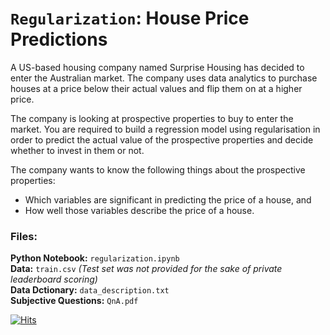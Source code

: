 # `Regularization`: House Price Predictions
A US-based housing company named Surprise Housing has decided to enter the Australian market. The company uses data analytics to purchase houses at a price below their actual values and flip them on at a higher price.

The company is looking at prospective properties to buy to enter the market. You are required to build a regression model using regularisation in order to predict the actual value of the prospective properties and decide whether to invest in them or not.

The company wants to know the following things about the prospective properties:

- Which variables are significant in predicting the price of a house, and
- How well those variables describe the price of a house.


### Files:
__Python Notebook:__ `regularization.ipynb` <br>
__Data:__ `train.csv` _(Test set was not provided for the sake of private leaderboard scoring)_ <br>
__Data Dctionary:__ `data_description.txt` <br>
__Subjective Questions:__ `QnA.pdf` 


[![Hits](https://hits.seeyoufarm.com/api/count/incr/badge.svg?url=https%3A%2F%2Fgithub.com%2FKaushalKrishna%2FHouse_Price_Prediction&count_bg=%2379C83D&title_bg=%23555555&icon=&icon_color=%23E7E7E7&title=hits&edge_flat=false)](https://hits.seeyoufarm.com)
